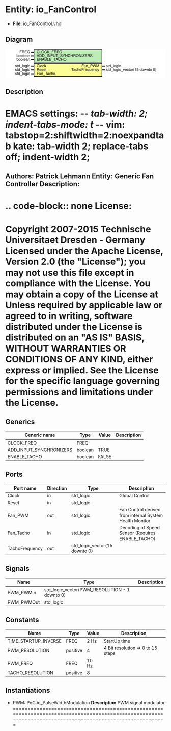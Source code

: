 # Entity: io_FanControl

- **File**: io_FanControl.vhdl
## Diagram

![Diagram](io_FanControl.svg "Diagram")
## Description

EMACS settings: -*-  tab-width: 2; indent-tabs-mode: t -*-
vim: tabstop=2:shiftwidth=2:noexpandtab
kate: tab-width 2; replace-tabs off; indent-width 2;
=============================================================================
Authors:				 	Patrick Lehmann
Entity:				 	Generic Fan Controller
Description:
-------------------------------------
.. code-block:: none
License:
=============================================================================
Copyright 2007-2015 Technische Universitaet Dresden - Germany
Licensed under the Apache License, Version 2.0 (the "License");
you may not use this file except in compliance with the License.
You may obtain a copy of the License at
Unless required by applicable law or agreed to in writing, software
distributed under the License is distributed on an "AS IS" BASIS,
WITHOUT WARRANTIES OR CONDITIONS OF ANY KIND, either express or implied.
See the License for the specific language governing permissions and
limitations under the License.
=============================================================================
## Generics

| Generic name            | Type    | Value | Description |
| ----------------------- | ------- | ----- | ----------- |
| CLOCK_FREQ              | FREQ    |       |             |
| ADD_INPUT_SYNCHRONIZERS | boolean | TRUE  |             |
| ENABLE_TACHO            | boolean | FALSE |             |
## Ports

| Port name      | Direction | Type                          | Description                                             |
| -------------- | --------- | ----------------------------- | ------------------------------------------------------- |
| Clock          | in        | std_logic                     | Global Control                                          |
| Reset          | in        | std_logic                     |                                                         |
| Fan_PWM        | out       | std_logic                     | Fan Control derived from internal System Health Monitor |
| Fan_Tacho      | in        | std_logic                     | Decoding of Speed Sensor (Requires ENABLE_TACHO)        |
| TachoFrequency | out       | std_logic_vector(15 downto 0) |                                                         |
## Signals

| Name       | Type                                          | Description |
| ---------- | --------------------------------------------- | ----------- |
| PWM_PWMIn  | std_logic_vector(PWM_RESOLUTION - 1 downto 0) |             |
| PWM_PWMOut | std_logic                                     |             |
## Constants

| Name                 | Type     | Value  | Description                       |
| -------------------- | -------- | ------ | --------------------------------- |
| TIME_STARTUP_INVERSE | FREQ     |  2 Hz  | StartUp time                      |
| PWM_RESOLUTION       | positive |  4     | 4 Bit resolution => 0 to 15 steps |
| PWM_FREQ             | FREQ     |  10 Hz |                                   |
| TACHO_RESOLUTION     | positive |  8     |                                   |
## Instantiations

- PWM: PoC.io_PulseWidthModulation
**Description**
PWM signal modulator
==========================================================================================================================================================

